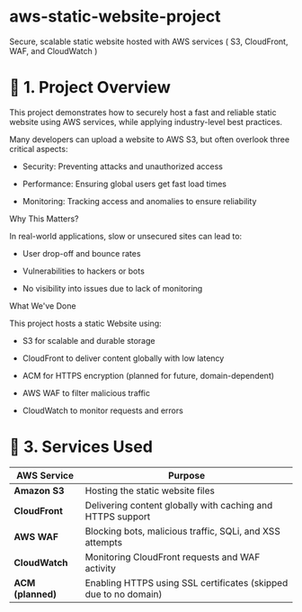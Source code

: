 # aws-static-website-project
 Secure, scalable static website hosted with AWS services ( S3, CloudFront, WAF, and CloudWatch )
 
# 📁 1. Project Overview
This project demonstrates how to securely host a fast and reliable static website using AWS services, while applying industry-level best practices.


Many developers can upload a website to AWS S3, but often overlook three critical aspects:

- Security: Preventing attacks and unauthorized access

- Performance: Ensuring global users get fast load times

- Monitoring: Tracking access and anomalies to ensure reliability

Why This Matters?

In real-world applications, slow or unsecured sites can lead to:

- User drop-off and bounce rates

- Vulnerabilities to hackers or bots

- No visibility into issues due to lack of monitoring

What We've Done

This project hosts a static Website using:

- S3 for scalable and durable storage

- CloudFront to deliver content globally with low latency

- ACM for HTTPS encryption (planned for future, domain-dependent)

- AWS WAF to filter malicious traffic

- CloudWatch to monitor requests and errors

# 🔨 3. Services Used


| AWS Service       | Purpose                                                          |
| ----------------- | ---------------------------------------------------------------- |
| **Amazon S3**     | Hosting the static website files                                 |
| **CloudFront**    | Delivering content globally with caching and HTTPS support       |
| **AWS WAF**       | Blocking bots, malicious traffic, SQLi, and XSS attempts         |
| **CloudWatch**    | Monitoring CloudFront requests and WAF activity                  |
| **ACM (planned)** | Enabling HTTPS using SSL certificates (skipped due to no domain) |
